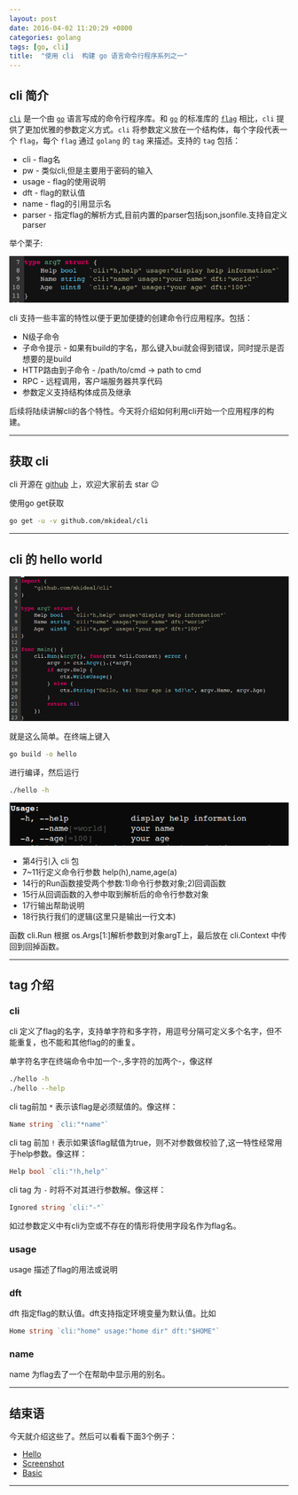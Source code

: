 ```yaml
---
layout: post
date: 2016-04-02 11:20:29 +0800
categories: golang
tags: [go, cli]
title:  "使用 cli  构建 go 语言命令行程序系列之一"
---
```


## cli 简介

[`cli`][cli-github] 是一个由 [`go`][go] 语言写成的命令行程序库。和 [`go`][go] 的标准库的 [`flag`][go-flag] 相比，`cli` 提供了更加优雅的参数定义方式。`cli` 将参数定义放在一个结构体，每个字段代表一个 `flag`，每个 `flag` 通过 `golang` 的 `tag` 来描述。支持的 `tag` 包括：

* cli - flag名
* pw - 类似cli,但是主要用于密码的输入
* usage - flag的使用说明
* dft - flag的默认值
* name - flag的引用显示名
* parser - 指定flag的解析方式,目前内置的parser包括json,jsonfile.支持自定义parser

举个栗子:

![arg-intro.png](/assets/images/cli/arg-intro.png)

cli 支持一些丰富的特性以便于更加便捷的创建命令行应用程序。包括：

* N级子命令
* 子命令提示 - 如果有build的字名，那么键入bui就会得到错误，同时提示是否想要的是build
* HTTP路由到子命令 - /path/to/cmd -> path to cmd
* RPC - 远程调用，客户端服务器共享代码
* 参数定义支持结构体成员及继承

后续将陆续讲解cli的各个特性。今天将介绍如何利用cli开始一个应用程序的构建。

---

## 获取 cli

cli 开源在 [github](https://github.com/mkideal/cli) 上，欢迎大家前去 star :wink:

使用go get获取

```sh
go get -u -v github.com/mkideal/cli
```

---

## cli 的 hello world


![hello-world.png](/assets/images/cli/hello-world.png)

就是这么简单。在终端上键入

```sh
go build -o hello
```

进行编译，然后运行


```sh
./hello -h
```

![show-usage.png](/assets/images/cli/show-usage.png)

* 第4行引入 cli 包
* 7~11行定义命令行参数 help(h),name,age(a)
* 14行的Run函数接受两个参数:1)命令行参数对象;2)回调函数
* 15行从回调函数的入参中取到解析后的命令行参数对象
* 17行输出帮助说明
* 18行执行我们的逻辑(这里只是输出一行文本)

函数 cli.Run 根据 os.Args[1:]解析参数到对象argT上，最后放在 cli.Context 中传回到回掉函数。

---

## tag 介绍

### cli

cli 定义了flag的名字，支持单字符和多字符，用逗号分隔可定义多个名字，但不能重复，也不能和其他flag的的重复。

单字符名字在终端命令中加一个-,多字符的加两个-，像这样

```sh
./hello -h
./hello --help
```

cli tag前加 `*` 表示该flag是必须赋值的。像这样：

```go
Name string `cli:"*name"`
```

cli tag 前加 `!` 表示如果该flag赋值为true，则不对参数做校验了,这一特性经常用于help参数。像这样：

```go
Help bool `cli:"!h,help"`
```

cli tag 为 `-` 时将不对其进行参数解。像这样：

```go
Ignored string `cli:"-"`
```

如过参数定义中有cli为空或不存在的情形将使用字段名作为flag名。

### usage

usage 描述了flag的用法或说明

### dft

dft 指定flag的默认值。dft支持指定环境变量为默认值。比如

```go
Home string `cli:"home" usage:"home dir" dft:"$HOME"`
```

### name

name 为flag去了一个在帮助中显示用的别名。

---

## 结束语

今天就介绍这些了。然后可以看看下面3个例子：

* [Hello](https://github.com/mkideal/cli/blob/master/examples/hello/main.go)
* [Screenshot](https://github.com/mkideal/cli/blob/master/examples/screenshot/main.go)
* [Basic](https://github.com/mkideal/cli/blob/master/examples/basic/main.go)

---

[go]: https://golang.org/ "Golang"
[go-flag]: https://golang.org/pkg/flag/ "Golang-flag"

[cli-github]: https://github.com/mkideal/cli "github.com/mkideal/cli"
